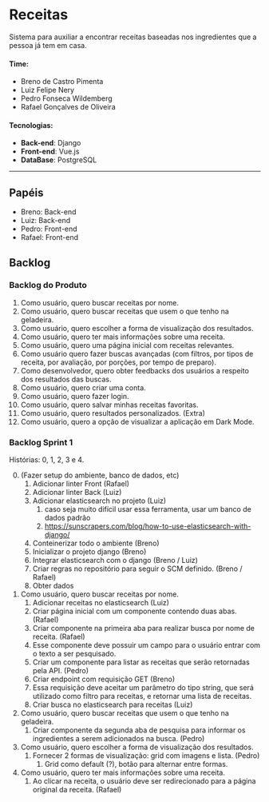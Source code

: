 # Receitas
Sistema para auxiliar a encontrar receitas baseadas nos ingredientes que a pessoa já tem em casa.

#### Time:
* Breno de Castro Pimenta
* Luiz Felipe Nery 
* Pedro Fonseca Wildemberg
* Rafael Gonçalves de Oliveira

#### Tecnologias:
* **Back-end**: Django
* **Front-end**: Vue.js
* **DataBase**: PostgreSQL

---




## Papéis

* Breno:  Back-end
* Luiz:  Back-end
* Pedro: Front-end
* Rafael: Front-end


## Backlog

### Backlog do Produto

1. Como usuário, quero buscar receitas por nome.
2. Como usuário, quero buscar receitas que usem o que tenho na geladeira.
3. Como usuário, quero escolher a forma de visualização dos resultados.
4. Como usuário, quero ter mais informações sobre uma receita.
5. Como usuário, quero uma página inicial com receitas relevantes.
6. Como usuário quero fazer buscas avançadas (com filtros, por tipos de receita, por avaliação, por porções, por tempo de preparo).
7. Como desenvolvedor, quero obter feedbacks dos usuários a respeito dos resultados das buscas.
8. Como usuário, quero criar uma conta.
9. Como usuário, quero fazer login.
10. Como usuário, quero salvar minhas receitas favoritas.
11. Como usuário, quero resultados personalizados. (Extra)
12. Como usuário, quero a opção de visualizar a aplicação em Dark Mode.


### Backlog Sprint 1

Histórias: 0, 1, 2, 3 e 4.


0. (Fazer setup do ambiente, banco de dados, etc)
    1. Adicionar linter Front (Rafael)
    2. Adicionar linter Back (Luiz)
    3. Adicionar elasticsearch no projeto (Luiz)
        1. caso seja muito difícil usar essa ferramenta, usar um banco de dados padrão
        2. https://sunscrapers.com/blog/how-to-use-elasticsearch-with-django/
    4. Conteinerizar todo o ambiente (Breno)
    5. Inicializar o projeto django (Breno)
    6. Integrar elasticsearch com o django (Breno / Luiz)
    7. Criar regras no repositório para seguir o SCM definido. (Breno / Rafael)
    8. Obter dados
1. Como usuário, quero buscar receitas por nome.
    1. Adicionar receitas no elasticsearch (Luiz)
    2. Criar página inicial com um componente contendo duas abas. (Rafael)
    3. Criar componente na primeira aba para realizar busca por nome de receita. (Rafael)
    4. Esse componente deve possuir um campo para o usuário entrar com o texto a ser pesquisado.
    5. Criar um componente para listar as receitas que serão retornadas pela API. (Pedro)
    6. Criar endpoint com requisição GET (Breno)
    7. Essa requisição deve aceitar um parâmetro do tipo string, que será utilizado como filtro para receitas, e retornar uma lista de receitas.
    8. Criar busca no elasticsearch para receitas (Luiz)
2. Como usuário, quero buscar receitas que usem o que tenho na geladeira. 
    1. Criar componente da segunda aba de pesquisa para informar os ingredientes a serem adicionados na busca. (Pedro)
3. Como usuário, quero escolher a forma de visualização dos resultados. 
    1. Fornecer 2 formas de visualização: grid com imagens e lista. (Pedro)
        1. Grid como default (?), botão para alternar entre formas.
4. Como usuário, quero ter mais informações sobre uma receita.
    1. Ao clicar na receita, o usuário deve ser redirecionado para a página original da receita. (Rafael)


